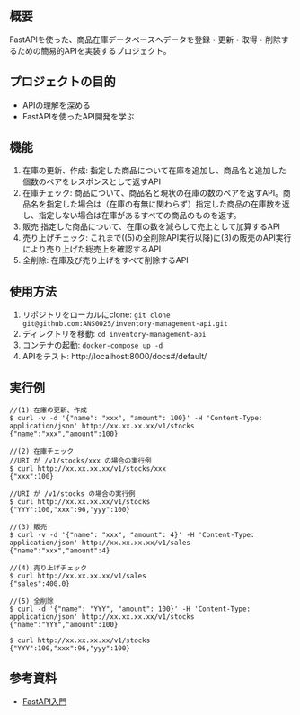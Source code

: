 ## 概要
FastAPIを使った、商品在庫データベースへデータを登録・更新・取得・削除するための簡易的APIを実装するプロジェクト。

## プロジェクトの目的
- APIの理解を深める
- FastAPIを使ったAPI開発を学ぶ

## 機能
1. 在庫の更新、作成:	指定した商品について在庫を追加し、商品名と追加した個数のペアをレスポンスとして返すAPI
2. 在庫チェック:	商品について、商品名と現状の在庫の数のペアを返すAPI。商品名を指定した場合は（在庫の有無に関わらず）指定した商品の在庫数を返し、指定しない場合は在庫があるすべての商品のものを返す。
3. 販売	指定した商品について、在庫の数を減らして売上として加算するAPI
4. 売り上げチェック:	これまで((5)の全削除API実行以降)に(3)の販売のAPI実行により売り上げた総売上を確認するAPI
5. 全削除:	在庫及び売り上げをすべて削除するAPI

## 使用方法
1. リポジトリをローカルにclone: ```git clone git@github.com:ANS0025/inventory-management-api.git```
2. ディレクトリを移動: ```cd inventory-management-api```
3. コンテナの起動: ```docker-compose up -d```
4. APIをテスト: http://localhost:8000/docs#/default/

## 実行例
```
//(1) 在庫の更新、作成
$ curl -v -d '{"name": "xxx", "amount": 100}' -H 'Content-Type: application/json' http://xx.xx.xx.xx/v1/stocks
{"name":"xxx","amount":100}

//(2) 在庫チェック
//URI が /v1/stocks/xxx の場合の実行例
$ curl http://xx.xx.xx.xx/v1/stocks/xxx
{"xxx":100}

//URI が /v1/stocks の場合の実行例
$ curl http://xx.xx.xx.xx/v1/stocks
{"YYY":100,"xxx":96,"yyy":100}

//(3) 販売
$ curl -v -d '{"name": "xxx", "amount": 4}' -H 'Content-Type: application/json' http://xx.xx.xx.xx/v1/sales
{"name":"xxx","amount":4}

//(4) 売り上げチェック
$ curl http://xx.xx.xx.xx/v1/sales
{"sales":400.0}

//(5) 全削除
$ curl -d '{"name": "YYY", "amount": 100}' -H 'Content-Type: application/json' http://xx.xx.xx.xx/v1/stocks
{"name":"YYY","amount":100}

$ curl http://xx.xx.xx.xx/v1/stocks
{"YYY":100,"xxx":96,"yyy":100}
```

## 参考資料
- [FastAPI入門](https://zenn.dev/sh0nk/books/537bb028709ab9)
